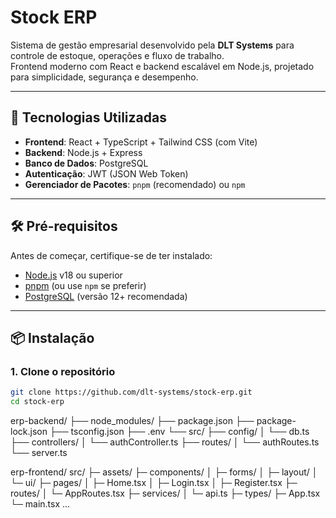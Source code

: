 # Stock ERP

Sistema de gestão empresarial desenvolvido pela **DLT Systems** para controle de estoque, operações e fluxo de trabalho.  
Frontend moderno com React e backend escalável em Node.js, projetado para simplicidade, segurança e desempenho.

---

## 🚀 Tecnologias Utilizadas

-   **Frontend**: React + TypeScript + Tailwind CSS (com Vite)
-   **Backend**: Node.js + Express
-   **Banco de Dados**: PostgreSQL
-   **Autenticação**: JWT (JSON Web Token)
-   **Gerenciador de Pacotes**: `pnpm` (recomendado) ou `npm`

---

## 🛠️ Pré-requisitos

Antes de começar, certifique-se de ter instalado:

-   [Node.js](https://nodejs.org/) v18 ou superior
-   [pnpm](https://pnpm.io/) (ou use `npm` se preferir)
-   [PostgreSQL](https://www.postgresql.org/) (versão 12+ recomendada)

---

## 📦 Instalação

### 1. Clone o repositório

```bash
git clone https://github.com/dlt-systems/stock-erp.git
cd stock-erp
```

erp-backend/
├── node_modules/
├── package.json
├── package-lock.json
├── tsconfig.json
├── .env
└── src/
├── config/
│ └── db.ts
├── controllers/
│ └── authController.ts
├── routes/
│ └── authRoutes.ts
└── server.ts

erp-frontend/
src/
├─ assets/
├─ components/
│ ├─ forms/
│ ├─ layout/
│ └─ ui/
├─ pages/
│ ├─ Home.tsx
│ ├─ Login.tsx
│ ├─ Register.tsx
├─ routes/
│ └─ AppRoutes.tsx
├─ services/
│ └─ api.ts
├─ types/
├─ App.tsx
└─ main.tsx ...
